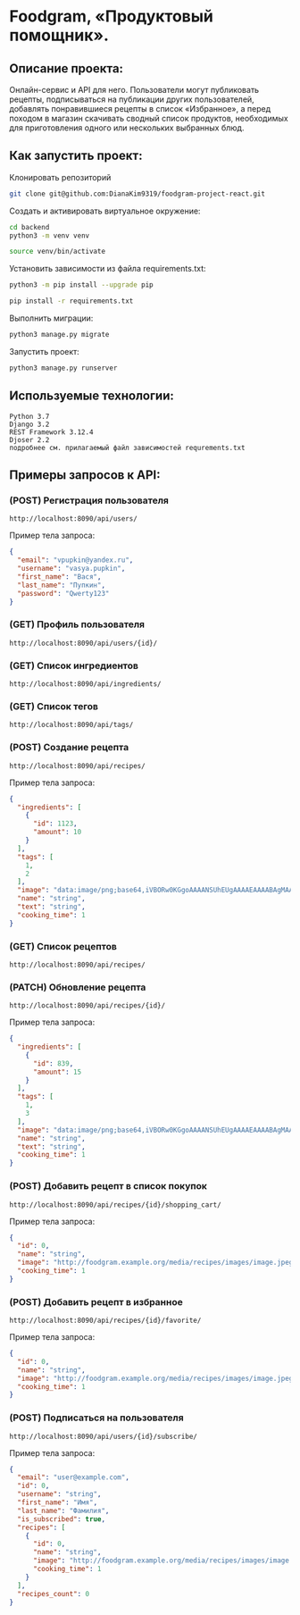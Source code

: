 # Foodgram, «Продуктовый помощник».

## Описание проекта:
Онлайн-сервис и API для него. 
Пользователи могут публиковать рецепты, 
подписываться на публикации других пользователей, 
добавлять понравившиеся рецепты в список «Избранное», 
а перед походом в магазин скачивать сводный список продуктов, 
необходимых для приготовления одного или нескольких выбранных блюд.


## Как запустить проект:

Клонировать репозиторий
```bash
git clone git@github.com:DianaKim9319/foodgram-project-react.git
```

Cоздать и активировать виртуальное окружение:
```bash
cd backend
python3 -m venv venv
```

```bash
source venv/bin/activate
```

Установить зависимости из файла requirements.txt:

```bash
python3 -m pip install --upgrade pip
```

```bash
pip install -r requirements.txt
```

Выполнить миграции:

```bash
python3 manage.py migrate
```

Запустить проект:

```bash
python3 manage.py runserver
```
## Используемые технологии:
```
Python 3.7
Django 3.2
REST Framework 3.12.4
Djoser 2.2
подробнее см. прилагаемый файл зависимостей requrements.txt
```

## Примеры запросов к API:

### (POST) Регистрация пользователя
```
http://localhost:8090/api/users/
```
Пример тела запроса:
```json
{
  "email": "vpupkin@yandex.ru",
  "username": "vasya.pupkin",
  "first_name": "Вася",
  "last_name": "Пупкин",
  "password": "Qwerty123"
}
```
### (GET) Профиль пользователя
```
http://localhost:8090/api/users/{id}/
```
### (GET) Список ингредиентов
```
http://localhost:8090/api/ingredients/
```
### (GET) Cписок тегов
```
http://localhost:8090/api/tags/
```
### (POST) Создание рецепта
```
http://localhost:8090/api/recipes/
```
Пример тела запроса:
```json
{
  "ingredients": [
    {
      "id": 1123,
      "amount": 10
    }
  ],
  "tags": [
    1,
    2
  ],
  "image": "data:image/png;base64,iVBORw0KGgoAAAANSUhEUgAAAAEAAAABAgMAAABieywaAAAACVBMVEUAAAD///9fX1/S0ecCAAAACXBIWXMAAA7EAAAOxAGVKw4bAAAACklEQVQImWNoAAAAggCByxOyYQAAAABJRU5ErkJggg==",
  "name": "string",
  "text": "string",
  "cooking_time": 1
}
```
### (GET) Список рецептов
```
http://localhost:8090/api/recipes/
```
### (PATCH) Обновление рецепта
```
http://localhost:8090/api/recipes/{id}/
```
Пример тела запроса:
```json
{
  "ingredients": [
    {
      "id": 839,
      "amount": 15
    }
  ],
  "tags": [
    1,
    3
  ],
  "image": "data:image/png;base64,iVBORw0KGgoAAAANSUhEUgAAAAEAAAABAgMAAABieywaAAAACVBMVEUAAAD///9fX1/S0ecCAAAACXBIWXMAAA7EAAAOxAGVKw4bAAAACklEQVQImWNoAAAAggCByxOyYQAAAABJRU5ErkJggg==",
  "name": "string",
  "text": "string",
  "cooking_time": 1
}
```
### (POST) Добавить рецепт в список покупок
```
http://localhost:8090/api/recipes/{id}/shopping_cart/
```
Пример тела запроса:
```json
{
  "id": 0,
  "name": "string",
  "image": "http://foodgram.example.org/media/recipes/images/image.jpeg",
  "cooking_time": 1
}
```
### (POST) Добавить рецепт в избранное
```
http://localhost:8090/api/recipes/{id}/favorite/
```
Пример тела запроса:
```json
{
  "id": 0,
  "name": "string",
  "image": "http://foodgram.example.org/media/recipes/images/image.jpeg",
  "cooking_time": 1
}
```
### (POST) Подписаться на пользователя
```
http://localhost:8090/api/users/{id}/subscribe/
```
Пример тела запроса:
```json
{
  "email": "user@example.com",
  "id": 0,
  "username": "string",
  "first_name": "Имя",
  "last_name": "Фамилия",
  "is_subscribed": true,
  "recipes": [
    {
      "id": 0,
      "name": "string",
      "image": "http://foodgram.example.org/media/recipes/images/image.jpeg",
      "cooking_time": 1
    }
  ],
  "recipes_count": 0
}
```
